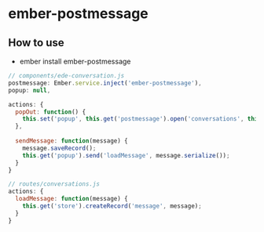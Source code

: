 # ember-postmessage

## How to use

- ember install ember-postmessage

```javascript
// components/ede-conversation.js
postmessage: Ember.service.inject('ember-postmessage'),
popup: null,

actions: {
  popOut: function() {
    this.set('popup', this.get('postmessage').open('conversations', this.get('conversation.id'));
  },
  
  sendMessage: function(message) {
    message.saveRecord();
    this.get('popup').send('loadMessage', message.serialize());
  }
}
```

```javascript
// routes/conversations.js
actions: {
  loadMessage: function(message) {
    this.get('store').createRecord('message', message);
  }
}
```
